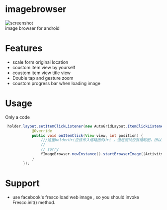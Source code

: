 # imagebrowser
![screenshot](https://github.com/cyuanyang/imagebrowser/blob/master/screenshot/demo.gif)  
image browser for android

# Features

* scale form original location 
* coustom item view by yourself
* coustom item view title view
* Double tap and gesture zoom
* coustom progress bar when loading image

# Usage

Only a code
```Java
 holder.layout.setItemClickListener(new AutoGridLayout.ItemClickListener() {
            @Override
            public void onItemClick(View view, int position) {
                ///这里holderUri应该传入缩略图的Uri ，但是测试没有缩略图，所以传入的大图。
                //
                // sorry
                YImageBrowser.newInstance().startBrowserImage((Activity) context ,uriStrs, holderUriStrs , view , position);
            }
        });
```

# Support

* use facebook's fresco load web image , so you should invoke Fresco.init() method.





